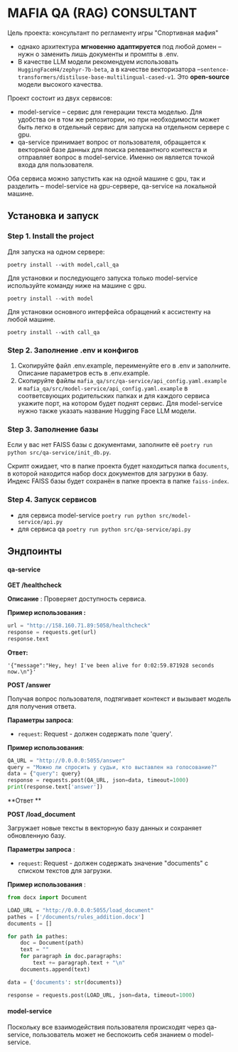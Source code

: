 # MAFIA QA (RAG) CONSULTANT

Цель проекта: консультант по регламенту игры "Спортивная мафия"

- однако архитектура **мгновенно адаптируется** под любой домен – нужн о заменить лишь документы и промпты в .env.
- В качестве LLM модели рекомендуем использовать  `HuggingFaceH4/zephyr-7b-beta`, а в качестве векторизатора –`sentence-transformers/distiluse-base-multilingual-cased-v1`. Это **open-source** модели высокого качества.

Проект состоит из двух сервисов:

- model-service – сервис для генерации текста моделью. Для удобства он в том же репозитории, но при необходимости может быть легко в отдельный сервис для запуска на отдельном сервере с gpu.
- qa-service принимает вопрос от пользователя, обращается к векторной базе данных для поиска релевантного контекста и отправляет вопрос в model-service. Именно он является точкой входа для пользователя.

Оба сервиса можно запустить как на одной машине с gpu, так и разделить – model-service на gpu-сервере, qa-service на локальной машине.

## Установка и запуск

### Step 1. Install the project

Для запуска на одном сервере:

```
poetry install --with model,call_qa
```

Для установки и последующего запуска только model-service используйте команду ниже на машине с gpu.

```
poetry install --with model
```

Для установки основного интерфейса обращений к ассистенту на любой машине.

```
poetry install --with call_qa

```

### Step 2. Заполнение .env и конфигов

1. Скопируйте файл .env.example, переименуйте его в .env и заполните. Описание параметров есть в .env.example.
2. Скопируйте файлы `mafia_qa/src/qa-service/api_config.yaml.example` и `mafia_qa/src/model-service/api_config.yaml.example` в соответсвующих родительских папках и для каждого сервиса укажите порт, на котором будет поднят сервис. Для model-service нужно также указать название Hugging Face LLM модели.

### Step 3. Заполнение базы

Если у вас нет FAISS базы с документами, заполните её `poetry run python src/qa-service/init_db.py`.

Скрипт ожидает, что в папке проекта будет находиться папка `documents`, в которой находится набор docx документов для загрузки в базу. Индекс FAISS базы будет сохранён в папке проекта в папке `faiss-index`.

### Step 4. Запуск сервисов

- для сервиса model-service ``poetry run python src/model-service/api.py``
- для сервиса qa `poetry run python src/qa-service/api.py`

## Эндпоинты

#### qa-service

**GET /healthcheck**

**Описание** : Проверяет доступность сервиса.

**Пример использования :**

```python
url = "http://158.160.71.89:5058/healthcheck"
response = requests.get(url)
response.text
```

**Ответ:**

 `'{"message":"Hey, hey! I've been alive for 0:02:59.871928 seconds now.\n"}'`

**POST /answer**

Получая вопрос пользователя, подтягивает контекст и вызывает модель для получения ответа.

**Параметры запроса**:

- `request`: Request - должен содержать поле 'query'.

**Пример использования**:

```python
QA_URL = "http://0.0.0.0:5055/answer"
query = "Можно ли спросить у судьи, кто выставлен на голосование?"
data = {"query": query}
response = requests.post(QA_URL, json=data, timeout=1000)
print(response.text['answer'])
```

**Ответ
**


**POST /load_document**

Загружает новые тексты в векторную базу данных и сохраняет обновленную базу.

 **Параметры запроса** :

* `request`: Request - должен содержать значение "documents" с списком текстов для загрузки.

 **Пример использования** :

```python
from docx import Document

LOAD_URL = "http://0.0.0.0:5055/load_document"
pathes = ['/documents/rules_addition.docx']
documents = []

for path in pathes:
    doc = Document(path)
    text = ""
    for paragraph in doc.paragraphs:
        text += paragraph.text + "\n"
    documents.append(text)

data = {'documents': str(documents)}

response = requests.post(LOAD_URL, json=data, timeout=1000)
```

#### model-service

Поскольку все взаимодействия пользователя происходят через qa-service, пользователь может не беспокоить себя знанием о model-service.

